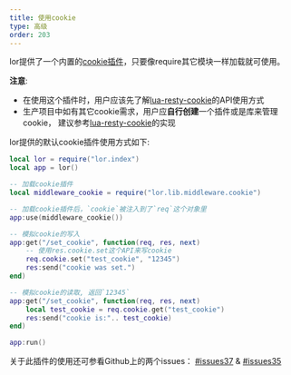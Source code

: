 ```yaml
---
title: 使用cookie
type: 高级
order: 203
---
```


<div class="placeholder"></div>

lor提供了一个内置的[cookie插件](https://github.com/sumory/lor/blob/master/lor/lib/middleware/cookie.lua)，只要像require其它模块一样加载就可使用。

**注意**:

- 在使用这个插件时，用户应该先了解[lua-resty-cookie](https://github.com/cloudflare/lua-resty-cookie)的API使用方式
- 生产项目中如有其它cookie需求，用户应**自行创建**一个插件或是库来管理cookie， 建议参考[lua-resty-cookie](https://github.com/cloudflare/lua-resty-cookie)的实现


lor提供的默认cookie插件使用方式如下:

```lua
local lor = require("lor.index")
local app = lor()

-- 加载cookie插件
local middleware_cookie = require("lor.lib.middleware.cookie")

-- 加载cookie插件后，`cookie`被注入到了`req`这个对象里
app:use(middleware_cookie())

-- 模拟cookie的写入
app:get("/set_cookie", function(req, res, next)
    -- 使用res.cookie.set这个API来写cookie
    req.cookie.set("test_cookie", "12345")
    res:send("cookie was set.")
end)

-- 模拟cookie的读取, 返回`12345`
app:get("/set_cookie", function(req, res, next)
    local test_cookie = req.cookie.get("test_cookie")
    res:send("cookie is:".. test_cookie)
end)

app:run()
```

关于此插件的使用还可参看Github上的两个issues： [#issues37](https://github.com/sumory/lor/issues/37) & [#issues35](https://github.com/sumory/lor/issues/35)
